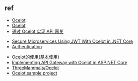 



## ref
+ [Ocelot](https://github.com/ThreeMammals/Ocelot)
+ [Ocelot](https://ocelot.readthedocs.io/en/latest/)
+ [通过 Ocelot 实现 API 网关](https://learn.microsoft.com/zh-cn/dotnet/architecture/microservices/multi-container-microservice-net-applications/implement-api-gateways-with-ocelot)
<!-- auth -->
+ [Secure Microservices Using JWT With Ocelot in .NET Core](https://code-maze.com/dotnetcore-secure-microservices-jwt-ocelot/)
+ [Authentication](https://ocelot.readthedocs.io/en/latest/features/authentication.html)

<!-- sample -->
+ [Ocelot的使用(基本使用)](https://blog.csdn.net/sammy520/article/details/109934363)
+ [Implementing API Gateway with Ocelot in ASP.NET Core](https://code-maze.com/aspnetcore-api-gateway-with-ocelot/)
+ [ThreeMammals/Ocelot](https://github.com/ThreeMammals/Ocelot/blob/develop/samples/AdministrationApi/Program.cs)
+ [Ocelot sample project](https://github.com/Prasadnair/OcelotTutorial/tree/main)